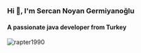 <h3 align="left">Hi 👋, I'm Sercan Noyan Germiyanoğlu</h1>
<h4 align="left">A passionate java developer from Turkey</h3>

<p align="left"> <img src="https://komarev.com/ghpvc/?username=rapter1990" alt="rapter1990" /> </p>
